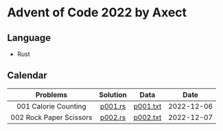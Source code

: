 # Advent of Code 2022 by Axect

## Language

* Rust

## Calendar

Problems | Solution | Data | Date
:------: | :------: | :--: | :---:
001 Calorie Counting | [p001.rs](./src/problems/p001.rs) | [p001.txt](./input/p001.txt) | 2022-12-06
002 Rock Paper Scissors | [p002.rs](./src/problems/p002.rs) | [p002.txt](./input/p002.txt) | 2022-12-07
